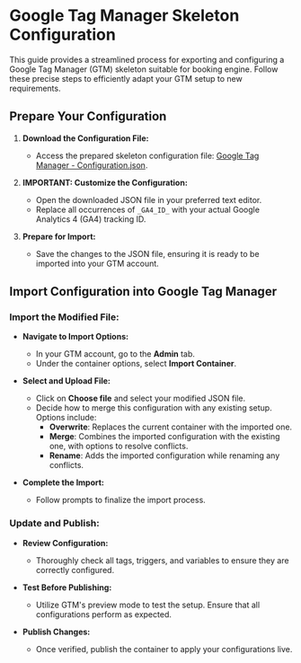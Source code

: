 # Google Tag Manager Skeleton Configuration

This guide provides a streamlined process for exporting and configuring a Google Tag Manager (GTM) skeleton suitable for booking engine. Follow these precise steps to efficiently adapt your GTM setup to new requirements.

## Prepare Your Configuration

1. **Download the Configuration File:**
    - Access the prepared skeleton configuration file: [Google Tag Manager - Configuration.json](../.gitbook/assets/GTM-Mews.json).

2. **IMPORTANT: Customize the Configuration:**
    - Open the downloaded JSON file in your preferred text editor.
    - Replace all occurrences of `_GA4_ID_` with your actual Google Analytics 4 (GA4) tracking ID.

3. **Prepare for Import:**
    - Save the changes to the JSON file, ensuring it is ready to be imported into your GTM account.

## Import Configuration into Google Tag Manager

### Import the Modified File:

- **Navigate to Import Options:**
    - In your GTM account, go to the **Admin** tab.
    - Under the container options, select **Import Container**.

- **Select and Upload File:**
    - Click on **Choose file** and select your modified JSON file.
    - Decide how to merge this configuration with any existing setup. Options include:
        - **Overwrite**: Replaces the current container with the imported one.
        - **Merge**: Combines the imported configuration with the existing one, with options to resolve conflicts.
        - **Rename**: Adds the imported configuration while renaming any conflicts.

- **Complete the Import:**
    - Follow prompts to finalize the import process.

### Update and Publish:

- **Review Configuration:**
    - Thoroughly check all tags, triggers, and variables to ensure they are correctly configured.

- **Test Before Publishing:**
    - Utilize GTM's preview mode to test the setup. Ensure that all configurations perform as expected.

- **Publish Changes:**
    - Once verified, publish the container to apply your configurations live.
